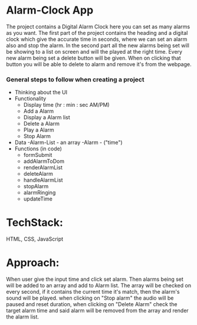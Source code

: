 # Alarm-Clock App
The project contains a Digital Alarm Clock here you can set as many alarms as you want. 
The first part of the project contains the heading and a digital clock which give the accurate time in seconds, where we can set an alarm also and stop the alarm. In the second part all the new alarms being set will be showing to a list on screen and will the played at the right time. Every new alarm being set a delete button will be given. When on clicking that button you will be able to delete to alarm and remove it's from the webpage.


### General steps to follow when creating a project

- Thinking about the UI
- Functionality
    - Display time (hr : min : sec AM/PM)
    - Add a Alarm
    - Display a Alarm list
    - Delete a Alarm
    - Play a Alarm
    - Stop Alarm
- Data
    -Alarm-List - an array
    -Alarm - ("time")
- Functions (in code)
    - formSubmit
    - addAlarmToDom
    - renderAlarmList
    - deleteAlarm
    - handleAlarmList
    - stopAlarm
    - alarmRinging
    - updateTime

# TechStack: 
HTML, CSS, JavaScript

# Approach:
When user give the input time and click set alarm. Then alarms being set will be added to an array and add to Alarm list. The array will be checked on every second, if it contains the current time it's match, then the alarm's sound will be played. 
when clicking on "Stop alarm" the audio will be paused and reset duration, when clicking on "Delete Alarm" check the target alarm time and said alarm will be removed from the array and render the alarm list. 